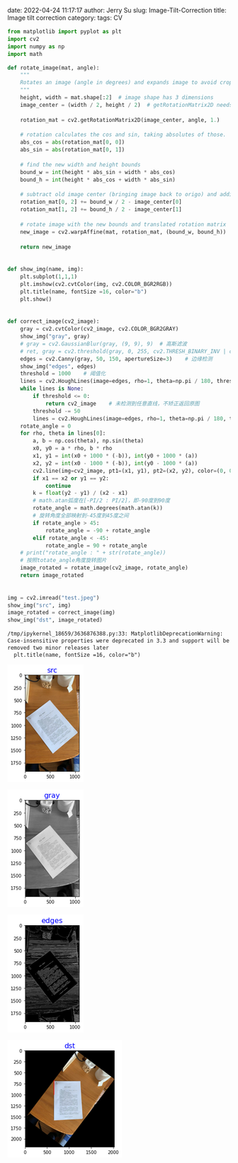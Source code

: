 date: 2022-04-24 11:17:17
author: Jerry Su
slug:  Image-Tilt-Correction
title: Image tilt correction
category:
tags: CV


```python
from matplotlib import pyplot as plt
import cv2
import numpy as np
import math
```


```python
def rotate_image(mat, angle):
    """
    Rotates an image (angle in degrees) and expands image to avoid cropping
    """
    height, width = mat.shape[:2]  # image shape has 3 dimensions
    image_center = (width / 2, height / 2)  # getRotationMatrix2D needs coordinates in reverse order (width, height) compared to shape

    rotation_mat = cv2.getRotationMatrix2D(image_center, angle, 1.)

    # rotation calculates the cos and sin, taking absolutes of those.
    abs_cos = abs(rotation_mat[0, 0])
    abs_sin = abs(rotation_mat[0, 1])

    # find the new width and height bounds
    bound_w = int(height * abs_sin + width * abs_cos)
    bound_h = int(height * abs_cos + width * abs_sin)

    # subtract old image center (bringing image back to origo) and adding the new image center coordinates
    rotation_mat[0, 2] += bound_w / 2 - image_center[0]
    rotation_mat[1, 2] += bound_h / 2 - image_center[1]

    # rotate image with the new bounds and translated rotation matrix
    new_image = cv2.warpAffine(mat, rotation_mat, (bound_w, bound_h))  # , borderValue=(155,255,255))

    return new_image


def show_img(name, img):
    plt.subplot(1,1,1)
    plt.imshow(cv2.cvtColor(img, cv2.COLOR_BGR2RGB))
    plt.title(name, fontSize =16, color="b")
    plt.show()


def correct_image(cv2_image):
    gray = cv2.cvtColor(cv2_image, cv2.COLOR_BGR2GRAY)
    show_img("gray", gray)
    # gray = cv2.GaussianBlur(gray, (9, 9), 9)  # 高斯滤波
    # ret, gray = cv2.threshold(gray, 0, 255, cv2.THRESH_BINARY_INV | cv2.THRESH_OTSU)
    edges = cv2.Canny(gray, 50, 150, apertureSize=3)    # 边缘检测
    show_img("edges", edges)
    threshold = 1000    # 阈值化
    lines = cv2.HoughLines(image=edges, rho=1, theta=np.pi / 180, threshold=threshold)
    while lines is None:
        if threshold <= 0:
            return cv2_image    # 未检测到任意直线，不矫正返回原图
        threshold -= 50
        lines = cv2.HoughLines(image=edges, rho=1, theta=np.pi / 180, threshold=threshold)
    rotate_angle = 0
    for rho, theta in lines[0]:
        a, b = np.cos(theta), np.sin(theta)
        x0, y0 = a * rho, b * rho
        x1, y1 = int(x0 + 1000 * (-b)), int(y0 + 1000 * (a))
        x2, y2 = int(x0 - 1000 * (-b)), int(y0 - 1000 * (a))
        cv2.line(img=cv2_image, pt1=(x1, y1), pt2=(x2, y2), color=(0, 0, 255), thickness=10)
        if x1 == x2 or y1 == y2:
            continue
        k = float(y2 - y1) / (x2 - x1)
        # math.atan弧度在[-PI/2 : PI/2]，即-90度到90度
        rotate_angle = math.degrees(math.atan(k))
        # 旋转角度全部映射到-45度到45度之间
        if rotate_angle > 45:
            rotate_angle = -90 + rotate_angle
        elif rotate_angle < -45:
            rotate_angle = 90 + rotate_angle
    # print("rotate_angle : " + str(rotate_angle))
    # 按照totate_angle角度旋转图片
    image_rotated = rotate_image(cv2_image, rotate_angle)
    return image_rotated

    
img = cv2.imread("test.jpeg")
show_img("src", img)
image_rotated = correct_image(img)
show_img("dst", image_rotated)
```

    /tmp/ipykernel_18659/3636876388.py:33: MatplotlibDeprecationWarning: Case-insensitive properties were deprecated in 3.3 and support will be removed two minor releases later
      plt.title(name, fontSize =16, color="b")



    
![png](2022-04-24-image-tilt-correction_files/2022-04-24-image-tilt-correction_2_1.png)
    



    
![png](2022-04-24-image-tilt-correction_files/2022-04-24-image-tilt-correction_2_2.png)
    



    
![png](2022-04-24-image-tilt-correction_files/2022-04-24-image-tilt-correction_2_3.png)
    



    
![png](2022-04-24-image-tilt-correction_files/2022-04-24-image-tilt-correction_2_4.png)
    

